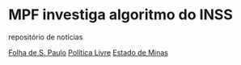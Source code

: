 # MPF investiga algoritmo do INSS
repositório de notícias

[Folha de S. Paulo](https://www1.folha.uol.com.br/colunas/painel/2023/03/mpf-investiga-se-algoritmo-do-inss-nega-aposentadorias-sem-analise-de-merito.shtml)
[Política Livre](https://politicalivre.com.br/2023/03/mpf-investiga-se-algoritmo-do-inss-nega-aposentadorias-sem-analise-de-merito/#gsc.tab=0)
[Estado de Minas](https://www.em.com.br/app/noticia/economia/2023/03/06/internas_economia,1465264/aposentadoria-mpf-mg-investiga-se-inss-negou-pedido-de-forma-automatizada.shtml)
